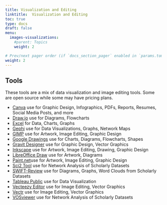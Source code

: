 ```yaml
---
title: Visualization and Editing
linktitle:  Visualization and Editing
toc: true
type: docs
draft: false
menu:
  images-visualizations:
    #parent: Topics
    weight: 2

# Prev/next pager order (if `docs_section_pager` enabled in `params.toml`)
weight: 2
---
```




## Tools

These tools are a mix of data visualization and image editing tools. Some are open source while some may have pricing plans.

* [Canva](https://www.canva.com/) use for Graphic Design, Infographics, PDFs, Reports, Resumes, Social Media Posts, and more
* [Draw.io](https://draw.io/) use for Diagrams, Flowcharts
* [Excel](https://www.microsoft.com/en-us/microsoft-365/excel) for Data, Charts, Graphs
* [Gephi](https://gephi.org/) use for Data Visualizations, Graphs, Network Maps
* [GIMP](https://www.gimp.org/) use for Artwork, Image Editing, Graphic Design
* [Google Drawings](https://chrome.google.com/webstore/detail/google-drawings/mkaakpdehdafacodkgkpghoibnmamcme?hl=en-US) use for Charts, Diagrams, Flowcharts, Shapes
* [Gravit Designer](https://www.designer.io/en/) use for Graphic Design, Vector Graphics
* [Inkscape](https://inkscape.org/) use for Artwork, Image Editing, Drawing, Graphic Design
* [LibreOffice Draw](https://www.libreoffice.org/discover/draw/) use for Artwork, Diagrams
* [Paint.net](https://www.getpaint.net/)use for Artwork, Image Editing, Graphic Design
* [Sci2 Tool](https://sci2.cns.iu.edu/user/index.php) use for Network Analysis of Scholarly Datasets
* [SWIFT-Review](https://www.sciome.com/swift-review/) use for Diagrams, Graphs, Word Clouds from Scholarly Datasets
* [Tableau Public](https://public.tableau.com/en-us/s/) use for Data Visualization
* [Vecteezy Editor](https://www.vecteezy.com/editor) use for Image Editing, Vector Graphics
* [Vectr](https://vectr.com/) use for Image Editing, Vector Graphics
* [VOSviewer](http://www.vosviewer.com/) use for Network Analysis of Scholarly Datasets




